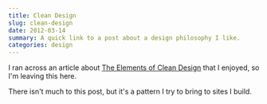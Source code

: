 ```yaml
---
title: Clean Design
slug: clean-design
date: 2012-03-14
summary: A quick link to a post about a design philosophy I like.
categories: design
---
```


I ran across an article about [The Elements of Clean Design](http://sixrevisions.com/web_design/elements-clean-web-design/) that I enjoyed, so I'm leaving this here.

There isn't much to this post, but it's a pattern I try to bring to sites I build.
